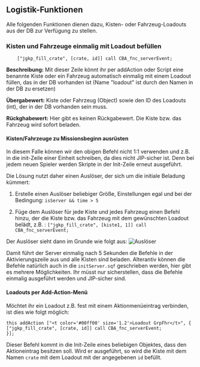 ## Logistik-Funktionen
Alle folgenden Funktionen dienen dazu, Kisten- oder Fahrzeug-Loadouts aus der DB zur Verfügung zu stellen.

### Kisten und Fahrzeuge einmalig mit Loadout befüllen

```SQF
    ["jgkp_fill_crate", [crate, id]] call CBA_fnc_serverEvent;
```
**Beschreibung:** Mit dieser Zeile könnt ihr per addAction oder Script eine benannte Kiste oder ein Fahrzeug automatisch einmalig mit einem Loadout füllen, das in der DB vorhanden ist (Name "loadout" ist durch den Namen in der DB zu ersetzen)

**Übergabewert:** Kiste oder Fahrzeug (Object) sowie den ID des Loadouts (int), der in der DB vorhanden sein muss.

**Rückghabewert:** Hier gibt es keinen Rückgabewert. Die Kiste bzw. das Fahrzeug wird sofort beladen.

#### Kisten/Fahrzeuge zu Missionsbeginn ausrüsten

In diesem Falle können wir den obigen Befehl nicht 1:1 verwenden und z.B. in die init-Zeile einer Einheit schreiben, da dies nicht JIP-sicher ist. Denn bei jedem neuen Spieler werden Skripte in der Init-Zeile erneut ausgeführt.

Die Lösung nutzt daher einen Auslöser, der sich um die initiale Beladung kümmert:

1. Erstelle einen Auslöser beliebiger Größe, Einstellungen egal und bei der Bedingung: ```isServer && time > 5```

2. Füge dem Auslöser für jede Kiste und jedes Fahrzeug einen Befehl hinzu, der die Kiste bzw. das Fahrzeug mit dem gewünschten Loadout belädt, z.B. : ```["jgkp_fill_crate", [kiste1, 1]] call CBA_fnc_serverEvent;```

Der Auslöser sieht dann im Grunde wie folgt aus:
![Auslöser](http://i.imgur.com/prMIO0J.png)

Damit führt der Server einmalig nach 5 Sekunden die Befehle in der Aktivierungszeile aus und alle Kisten sind beladen. Alterantiv können die Befehle natürlich auch in die `initServer.sqf` geschrieben werden, hier gibt es mehrere Möglichkeiten. Ihr müsst nur sicherstellen, dass die Befehle einmalig ausgeführt werden und JIP-sicher sind.

#### Loadouts per Add-Action-Menü

Möchtet ihr ein Loadout z.B. fest mit einem Aktionmenüeintrag verbinden, ist dies wie folgt möglich:

```SQF
this addAction ["<t color='#00ff00' size='1.2'>Loadout GrpFhr</t>", {
["jgkp_fill_crate", [crate, id]] call CBA_fnc_serverEvent;
}];
```
Dieser Befehl kommt in die Init-Zeile eines beliebigen Objektes, dass den Aktioneintrag besitzen soll. Wird er ausgeführt, so wird die Kiste mit dem Namen `crate` mit dem Loadout mit der angegebenen `id` befüllt.



